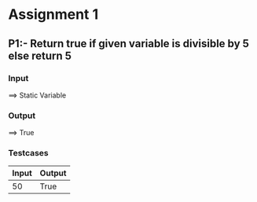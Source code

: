# Assignment 1
## P1:- Return true if given variable is divisible by 5 else return 5

### Input
==> Static Variable 

### Output

==> True

### Testcases

| Input | Output|
| ------ | ------ |
| 50 |True|




